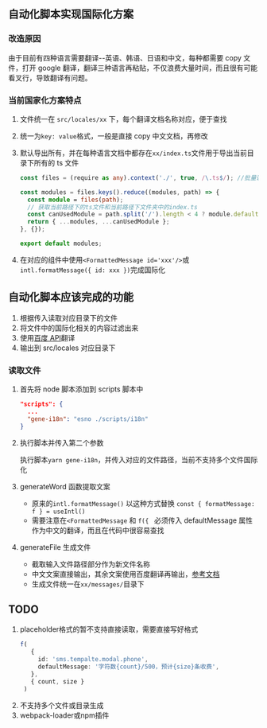 ## 自动化脚本实现国际化方案

### 改造原因

由于目前有四种语言需要翻译--英语、韩语、日语和中文，每种都需要 copy 文件，打开 google 翻译，翻译三种语言再粘贴，不仅浪费大量时间，而且很有可能看叉行，导致翻译有问题。

### 当前国家化方案特点

1. 文件统一在 `src/locales/xx` 下，每个翻译文档名称对应，便于查找
2. 统一为`key: value`格式，一般是直接 copy 中文文档，再修改
3. 默认导出所有，并在每种语言文档中都存在`xx/index.ts`文件用于导出当前目录下所有的 ts 文件

   ```ts
   const files = (require as any).context('./', true, /\.ts$/); //批量读取模块文件

   const modules = files.keys().reduce((modules, path) => {
     const module = files(path);
     // 获取当前路径下的ts文件和当前路径下文件夹中的index.ts
     const canUsedModule = path.split('/').length < 4 ? module.default : {};
     return { ...modules, ...canUsedModule };
   }, {});

   export default modules;
   ```

4. 在对应的组件中使用`<FormattedMessage id='xxx'/>`或`intl.formatMessage({ id: xxx })`完成国际化

## 自动化脚本应该完成的功能

1. 根据传入读取对应目录下的文件
2. 将文件中的国际化相关的内容过滤出来
3. 使用[百度 API](https://fanyi-api.baidu.com/api/trans/product/desktop)翻译
4. 输出到 src/locales 对应目录下

### 读取文件

1. 首先将 node 脚本添加到 scripts 脚本中

   ```json
   "scripts": {
     ...
     "gene-i18n": "esno ./scripts/i18n"
   }
   ```

2. 执行脚本并传入第二个参数

   执行脚本`yarn gene-i18n`，并传入对应的文件路径，当前不支持多个文件国际化

3. generateWord 函数提取文案

   - 原来的`intl.formatMessage()` 以这种方式替换 `const { formatMessage: f } = useIntl()`
   - 需要注意在`<FormattedMessage` 和 `f({ ` 必须传入 defaultMessage 属性作为中文的翻译，而且在代码中很容易查找

4. generateFile 生成文件
   
   - 截取输入文件路径部分作为新文件名称
   - 中文文案直接输出，其余文案使用百度翻译再输出，[参考文档](https://juejin.cn/post/6906787897811501063)
   - 生成文件统一在`xx/messages/`目录下
  
## TODO

1. placeholder格式的暂不支持直接读取，需要直接写好格式
   ```ts
   f(
      {
        id: 'sms.tempalte.modal.phone',
        defaultMessage: '字符数{count}/500，预计{size}条收费',
      },
      { count, size }
    )
   ```
2. 不支持多个文件或目录生成
3. webpack-loader或npm插件
